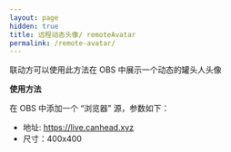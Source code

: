 ```yaml
---
layout: page
hidden: true
title: 远程动态头像/ remoteAvatar
permalink: /remote-avatar/
---
```


联动方可以使用此方法在 OBS 中展示一个动态的罐头人头像

**使用方法**

在 OBS 中添加一个 “浏览器” 源，参数如下：

* 地址: https://live.canhead.xyz
* 尺寸：400x400
